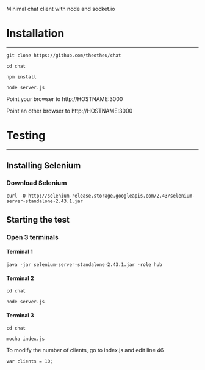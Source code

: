 Minimal chat client with node and socket.io

# Installation
------------
```git clone https://github.com/theotheu/chat```

```cd chat```

```npm install```

```node server.js```

Point your browser to http://HOSTNAME:3000

Point an other browser to http://HOSTNAME:3000

# Testing
------------
## Installing Selenium
### Download Selenium
```curl -O http://selenium-release.storage.googleapis.com/2.43/selenium-server-standalone-2.43.1.jar```

## Starting the test
### Open 3 terminals
#### Terminal 1
```java -jar selenium-server-standalone-2.43.1.jar -role hub```
#### Terminal 2
```cd chat```

```node server.js```
#### Terminal 3
```cd chat```

```mocha index.js```

To modify the number of clients, go to index.js and edit line 46

```var clients = 10;```
